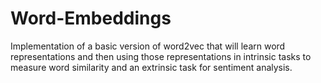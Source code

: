 # Word-Embeddings
Implementation of a basic version of word2vec that will learn word representations and then using those representations in intrinsic tasks to measure word similarity and an extrinsic task for sentiment analysis.
